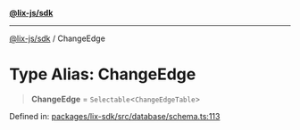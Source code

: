 [**@lix-js/sdk**](../README.md)

***

[@lix-js/sdk](../README.md) / ChangeEdge

# Type Alias: ChangeEdge

> **ChangeEdge** = `Selectable`\<`ChangeEdgeTable`\>

Defined in: [packages/lix-sdk/src/database/schema.ts:113](https://github.com/opral/monorepo/blob/bb6249bc1f353fcb132d1694b6c77522c0283a94/packages/lix-sdk/src/database/schema.ts#L113)
